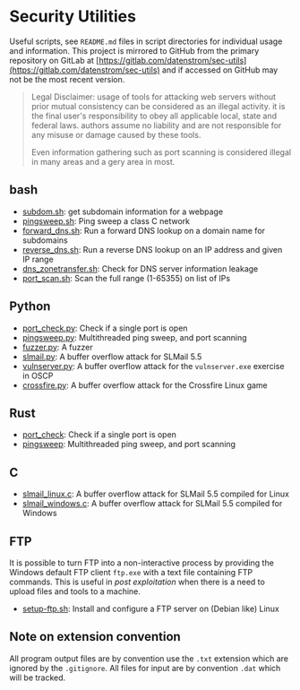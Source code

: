 # Security Utilities

Useful scripts, see `README.md` files in script directories for individual usage and information.
This project is mirrored to GitHub from the primary repository on GitLab at
[https://gitlab.com/datenstrom/sec-utils](https://gitlab.com/datenstrom/sec-utils) and if
accessed on GitHub may not be the most recent version.

> Legal Disclaimer: usage of tools for attacking web servers without
> prior mutual consistency can be considered as an illegal activity. it is the final user's 
> responsibility to obey all applicable local, state and federal laws. authors assume no 
> liability and are not responsible for any misuse or damage caused by these tools.
>
> Even information gathering such as port scanning is considered illegal in many areas
> and a gery area in most.

## bash

*   [subdom.sh](bash/subdom/): get subdomain information for a webpage
*   [pingsweep.sh](bash/pingsweep/): Ping sweep a class C network
*   [forward_dns.sh](bash/forward_dns/): Run a forward DNS lookup on a domain name for subdomains
*   [reverse_dns.sh](bash/reverse_dns/): Run a reverse DNS lookup on an IP address and given IP range
*   [dns_zonetransfer.sh](bash/dns_zonetransfer/):  Check for DNS server information leakage
*   [port_scan.sh](bash/port_scan/): Scan the full range (1-65355) on list of IPs

## Python

*   [port_check.py](python/port_check/): Check if a single port is open 
*   [pingsweep.py](python/pingsweep/): Multithreaded ping sweep, and port scanning 
*   [fuzzer.py](python/fuzzer/): A fuzzer 
*   [slmail.py](python/SLMail-pwn/): A buffer overflow attack for SLMail 5.5 
*   [vulnserver.py](python/SLMail-pwn/): A buffer overflow attack for the `vulnserver.exe` exercise in OSCP 
*   [crossfire.py](python/crossfire/): A buffer overflow attack for the Crossfire Linux game

## Rust

*   [port_check](rust/port_check/): Check if a single port is open 
*   [pingsweep](rust/pingsweep/): Multithreaded ping sweep, and port scanning 

## C

*   [slmail_linux.c](c/slmail_linux/): A buffer overflow attack for SLMail 5.5 compiled for Linux
*   [slmail_windows.c](c/slmail_windows/): A buffer overflow attack for SLMail 5.5 compiled for Windows 

## FTP

It is possible to turn FTP into a non-interactive process by providing the Windows
default FTP client `ftp.exe` with a text file containing FTP commands. This is
useful in _post exploitation_ when there is a need to upload files and tools to a
machine.

*   [setup-ftp.sh](ftp/pureFTPd/): Install and configure a FTP server on (Debian like) Linux

## Note on extension convention

All program output files are by convention use the `.txt` extension which are ignored by the
`.gitignore`. All files for input are by convention `.dat` which will be tracked.
